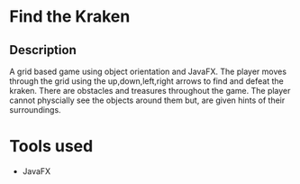 # Find the Kraken

## Description
A grid based game using object orientation and JavaFX. The player moves through the grid using the up,down,left,right arrows to find and defeat the kraken. There are obstacles and treasures throughout the game. The player cannot physcially see the objects around them but, are given hints of their surroundings. 

# Tools used 
- JavaFX
